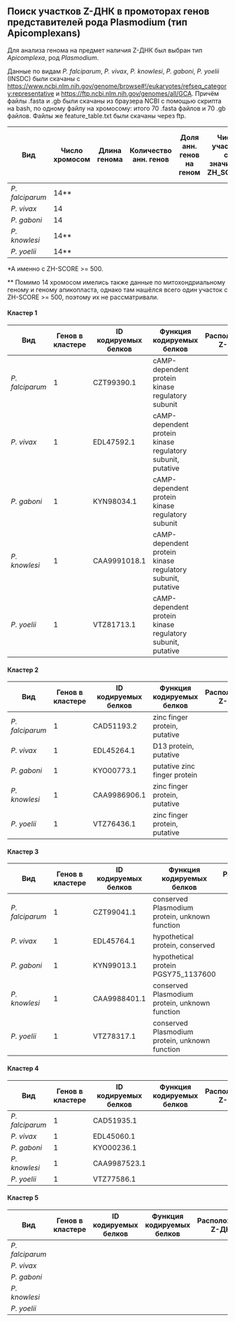 ## Поиск участков Z-ДНК в промоторах генов представителей рода Plasmodium (тип Apicomplexans)
Для анализа генома на предмет наличия Z-ДНК был выбран тип *Apicomplexa*, род *Plasmodium*.

Данные по видам *P. falciparum*, *P. vivax*, *P. knowlesi*, *P. gaboni*, *P. yoelii* (INSDC) были скачаны с https://www.ncbi.nlm.nih.gov/genome/browse#!/eukaryotes/refseq_category:representative и https://ftp.ncbi.nlm.nih.gov/genomes/all/GCA. Причём файлы .fasta и .gb были скачаны из браузера NCBI с помощью скрипта на bash, по одному файлу на хромосому: итого 70 .fasta файлов и 70 .gb файлов. Файлы же feature_table.txt были скачаны через ftp.

|Вид|Число хромосом|Длина генома|Количество анн. генов|Доля анн. генов на геном|Число участков со значимым ZH_SCORE*|Длина участков со значимым ZH-SCORE*|
|-|-|-|-|-|-|-|
|*P. falciparum*|14**||||||
|*P. vivax*|14||||||
|*P. gaboni*|14||||||
|*P. knowlesi*|14**||||||
|*P. yoelii*|14**||||||

*А именно с ZH-SCORE >= 500.

** Помимо 14 хромосом имелись также данные по митохондриальному геному и геному апикопласта, однако там нашёлся всего один участок с ZH-SCORE >= 500, поэтому их не рассматривали.

#### Кластер 1
|Вид|Генов в кластере|ID кодируемых белков|Функция кодируемых белков|Расположение Z-ДНК|ZH_SCORE|
|-|-|-|-|-|-|
|*P. falciparum*|1|CZT99390.1|cAMP-dependent protein kinase regulatory subunit||583.4285|
|*P. vivax*|1|EDL47592.1|cAMP-dependent protein kinase regulatory subunit, putative||138924.1|
|*P. gaboni*|1|KYN98034.1|cAMP-dependent protein kinase regulatory subunit||583.4285|
|*P. knowlesi*|1|CAA9991018.1|cAMP-dependent protein kinase regulatory subunit, putative||583.4285|
|*P. yoelii*|1|VTZ81713.1|cAMP-dependent protein kinase regulatory subunit, putative||583.4285|


#### Кластер 2
|Вид|Генов в кластере|ID кодируемых белков|Функция кодируемых белков|Расположение Z-ДНК|ZH_SCORE|
|-|-|-|-|-|-|
|*P. falciparum*|1|CAD51193.2|zinc finger protein, putative||2183.574|
|*P. vivax*|1|EDL45264.1|D13 protein, putative||826.8355|
|*P. gaboni*|1|KYO00773.1|putative zinc finger protein||2183.574|
|*P. knowlesi*|1|CAA9986906.1|zinc finger protein, putative||826.8355|
|*P. yoelii*|1|VTZ76436.1|zinc finger protein, putative||2183.574|


#### Кластер 3
|Вид|Генов в кластере|ID кодируемых белков|Функция кодируемых белков|Расположение Z-ДНК|ZH_SCORE|
|-|-|-|-|-|-|
|*P. falciparum*|1|CZT99041.1|conserved Plasmodium protein, unknown function||742.1338|
|*P. vivax*|1|EDL45764.1|hypothetical protein, conserved||0.0|
|*P. gaboni*|1|KYN99013.1|hypothetical protein PGSY75_1137600||1820.585|
|*P. knowlesi*|1|CAA9988401.1|conserved Plasmodium protein, unknown function||583.4285|
|*P. yoelii*|1|VTZ78317.1|conserved Plasmodium protein, unknown function||752.603|


#### Кластер 4
|Вид|Генов в кластере|ID кодируемых белков|Функция кодируемых белков|Расположение Z-ДНК|ZH_SCORE|
|-|-|-|-|-|-|
|*P. falciparum*|1|CAD51935.1|||0.0|
|*P. vivax*|1|EDL45060.1|||94590.41|
|*P. gaboni*|1|KYO00236.1|||705.4245|
|*P. knowlesi*|1|CAA9987523.1|||650.9198|
|*P. yoelii*|1|VTZ77586.1|||583.4285|

#### Кластер 5
|Вид|Генов в кластере|ID кодируемых белков|Функция кодируемых белков|Расположение Z-ДНК|ZH_SCORE|
|-|-|-|-|-|-|
|*P. falciparum*||||||
|*P. vivax*||||||
|*P. gaboni*||||||
|*P. knowlesi*||||||
|*P. yoelii*||||||
